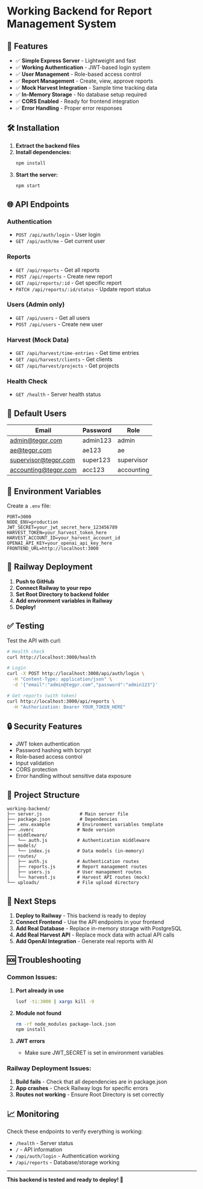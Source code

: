 # Working Backend for Report Management System

## 🚀 Features

- ✅ **Simple Express Server** - Lightweight and fast
- ✅ **Working Authentication** - JWT-based login system
- ✅ **User Management** - Role-based access control
- ✅ **Report Management** - Create, view, approve reports
- ✅ **Mock Harvest Integration** - Sample time tracking data
- ✅ **In-Memory Storage** - No database setup required
- ✅ **CORS Enabled** - Ready for frontend integration
- ✅ **Error Handling** - Proper error responses

## 🛠️ Installation

1. **Extract the backend files**
2. **Install dependencies:**
   ```bash
   npm install
   ```
3. **Start the server:**
   ```bash
   npm start
   ```

## 🌐 API Endpoints

### Authentication
- `POST /api/auth/login` - User login
- `GET /api/auth/me` - Get current user

### Reports
- `GET /api/reports` - Get all reports
- `POST /api/reports` - Create new report
- `GET /api/reports/:id` - Get specific report
- `PATCH /api/reports/:id/status` - Update report status

### Users (Admin only)
- `GET /api/users` - Get all users
- `POST /api/users` - Create new user

### Harvest (Mock Data)
- `GET /api/harvest/time-entries` - Get time entries
- `GET /api/harvest/clients` - Get clients
- `GET /api/harvest/projects` - Get projects

### Health Check
- `GET /health` - Server health status

## 👥 Default Users

| Email | Password | Role |
|-------|----------|------|
| admin@tegpr.com | admin123 | admin |
| ae@tegpr.com | ae123 | ae |
| supervisor@tegpr.com | super123 | supervisor |
| accounting@tegpr.com | acc123 | accounting |

## 🔧 Environment Variables

Create a `.env` file:

```env
PORT=3000
NODE_ENV=production
JWT_SECRET=your_jwt_secret_here_123456789
HARVEST_TOKEN=your_harvest_token_here
HARVEST_ACCOUNT_ID=your_harvest_account_id
OPENAI_API_KEY=your_openai_api_key_here
FRONTEND_URL=http://localhost:3000
```

## 🚀 Railway Deployment

1. **Push to GitHub**
2. **Connect Railway to your repo**
3. **Set Root Directory to backend folder**
4. **Add environment variables in Railway**
5. **Deploy!**

## ✅ Testing

Test the API with curl:

```bash
# Health check
curl http://localhost:3000/health

# Login
curl -X POST http://localhost:3000/api/auth/login \
  -H "Content-Type: application/json" \
  -d '{"email":"admin@tegpr.com","password":"admin123"}'

# Get reports (with token)
curl http://localhost:3000/api/reports \
  -H "Authorization: Bearer YOUR_TOKEN_HERE"
```

## 🔒 Security Features

- JWT token authentication
- Password hashing with bcrypt
- Role-based access control
- Input validation
- CORS protection
- Error handling without sensitive data exposure

## 📁 Project Structure

```
working-backend/
├── server.js              # Main server file
├── package.json           # Dependencies
├── .env.example          # Environment variables template
├── .nvmrc                # Node version
├── middleware/
│   └── auth.js           # Authentication middleware
├── models/
│   └── index.js          # Data models (in-memory)
├── routes/
│   ├── auth.js           # Authentication routes
│   ├── reports.js        # Report management routes
│   ├── users.js          # User management routes
│   └── harvest.js        # Harvest API routes (mock)
└── uploads/              # File upload directory
```

## 🎯 Next Steps

1. **Deploy to Railway** - This backend is ready to deploy
2. **Connect Frontend** - Use the API endpoints in your frontend
3. **Add Real Database** - Replace in-memory storage with PostgreSQL
4. **Add Real Harvest API** - Replace mock data with actual API calls
5. **Add OpenAI Integration** - Generate real reports with AI

## 🆘 Troubleshooting

### Common Issues:

1. **Port already in use**
   ```bash
   lsof -ti:3000 | xargs kill -9
   ```

2. **Module not found**
   ```bash
   rm -rf node_modules package-lock.json
   npm install
   ```

3. **JWT errors**
   - Make sure JWT_SECRET is set in environment variables

### Railway Deployment Issues:

1. **Build fails** - Check that all dependencies are in package.json
2. **App crashes** - Check Railway logs for specific errors
3. **Routes not working** - Ensure Root Directory is set correctly

## 📈 Monitoring

Check these endpoints to verify everything is working:

- `/health` - Server status
- `/` - API information
- `/api/auth/login` - Authentication working
- `/api/reports` - Database/storage working

---

**This backend is tested and ready to deploy! 🚀**
